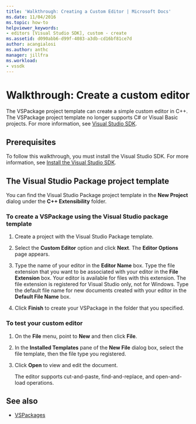 ```yaml
---
title: 'Walkthrough: Creating a Custom Editor | Microsoft Docs'
ms.date: 11/04/2016
ms.topic: how-to
helpviewer_keywords:
- editors [Visual Studio SDK], custom - create
ms.assetid: d090abb6-d99f-4083-a3db-cd16bf81ce7d
author: acangialosi
ms.author: anthc
manager: jillfra
ms.workload:
- vssdk
---
```

# Walkthrough: Create a custom editor
The VSPackage project template can create a simple custom editor in C++. The VSPackage project template no longer supports C# or Visual Basic projects. For more information, see [Visual Studio SDK](../extensibility/visual-studio-sdk.md).

## Prerequisites
 To follow this walkthrough, you must install the Visual Studio SDK. For more information, see [Install the Visual Studio SDK](../extensibility/installing-the-visual-studio-sdk.md).

## The Visual Studio Package project template
 You can find the Visual Studio Package project template in the **New Project** dialog under the **C++ Extensibility** folder.

### To create a VSPackage using the Visual Studio package template

1. Create a project with the Visual Studio Package template.

2. Select the **Custom Editor** option and click **Next**. The **Editor Options** page appears.

3. Type the name of your editor in the **Editor Name** box. Type the file extension that you want to be associated with your editor in the **File Extension** box. Your editor is available for files with this extension. The file extension is registered for Visual Studio only, not for Windows. Type the default file name for new documents created with your editor in the **Default File Name** box.

4. Click **Finish** to create your VSPackage in the folder that you specified.

### To test your custom editor

1. On the **File** menu, point to **New** and then click **File**.

2. In the **Installed Templates** pane of the **New File** dialog box, select the file template, then the file type you registered.

3. Click **Open** to view and edit the document.

     The editor supports cut-and-paste, find-and-replace, and open-and-load operations.

## See also
- [VSPackages](../extensibility/internals/vspackages.md)
